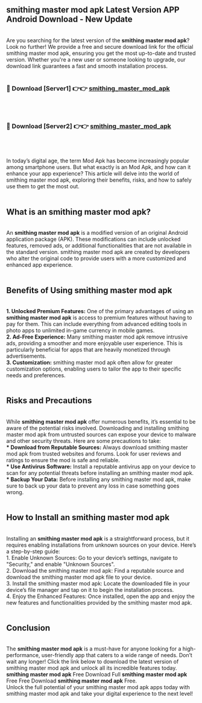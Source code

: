 ## smithing master mod apk Latest Version APP Android Download - New Update
<br>
Are you searching for the latest version of the <strong>smithing master mod apk</strong>? Look no further! We provide a free and secure download link for the official smithing master mod apk, ensuring you get the most up-to-date and trusted version. Whether you're a new user or someone looking to upgrade, our download link guarantees a fast and smooth installation process.
<br>
<br>
<h3>🔴 Download [Server1] 👉👉 <a href="https://modyolo.store/smithing+master+mod+apk">smithing_master_mod_apk</a></h3><br>
<br>
<h3>🔴 Download [Server2] 👉👉 <a href="https://modyolo.store/smithing+master+mod+apk">smithing_master_mod_apk</a></h3><br>
<br>
<br>
In today’s digital age, the term Mod Apk has become increasingly popular among smartphone users. But what exactly is an Mod Apk, and how can it enhance your app experience? This article will delve into the world of smithing master mod apk, exploring their benefits, risks, and how to safely use them to get the most out.
<br>
<br>
<h2>What is an smithing master mod apk?</h2>
<br>
An <strong>smithing master mod apk</strong> is a modified version of an original Android application package (APK). These modifications can include unlocked features, removed ads, or additional functionalities that are not available in the standard version. smithing master mod apk are created by developers who alter the original code to provide users with a more customized and enhanced app experience.
<br>
<br>
<h2>Benefits of Using smithing master mod apk</h2>
<br>
<strong> 1. Unlocked Premium Features:</strong> One of the primary advantages of using an <strong>smithing master mod apk</strong> is access to premium features without having to pay for them. This can include everything from advanced editing tools in photo apps to unlimited in-game currency in mobile games.
<br>
<strong> 2. Ad-Free Experience:</strong> Many smithing master mod apk remove intrusive ads, providing a smoother and more enjoyable user experience. This is particularly beneficial for apps that are heavily monetized through advertisements.
<br>
<strong> 3. Customization:</strong> smithing master mod apk often allow for greater customization options, enabling users to tailor the app to their specific needs and preferences.
<br>
<br>
<h2>Risks and Precautions</h2>
<br>
While <strong>smithing master mod apk</strong> offer numerous benefits, it’s essential to be aware of the potential risks involved. Downloading and installing smithing master mod apk from untrusted sources can expose your device to malware and other security threats. Here are some precautions to take:
<br>
<strong> * Download from Reputable Sources:</strong> Always download smithing master mod apk from trusted websites and forums. Look for user reviews and ratings to ensure the mod is safe and reliable.
<br>
<strong> * Use Antivirus Software:</strong> Install a reputable antivirus app on your device to scan for any potential threats before installing an smithing master mod apk.
<br>
<strong> * Backup Your Data:</strong> Before installing any smithing master mod apk, make sure to back up your data to prevent any loss in case something goes wrong.
<br>
<br>
<h2>How to Install an smithing master mod apk</h2>
<br>
Installing an <strong>smithing master mod apk</strong> is a straightforward process, but it requires enabling installations from unknown sources on your device. Here’s a step-by-step guide:
<br>
 1. Enable Unknown Sources: Go to your device’s settings, navigate to "Security," and enable "Unknown Sources".
<br>
 2. Download the smithing master mod apk: Find a reputable source and download the smithing master mod apk file to your device.
<br>
 3. Install the smithing master mod apk: Locate the downloaded file in your device’s file manager and tap on it to begin the installation process.
<br>
 4. Enjoy the Enhanced Features: Once installed, open the app and enjoy the new features and functionalities provided by the smithing master mod apk.
<br>
<br>
<h2><strong>Conclusion</strong></h2>
<br>
The <strong>smithing master mod apk</strong> is a must-have for anyone looking for a high-performance, user-friendly app that caters to a wide range of needs. Don’t wait any longer! Click the link below to download the latest version of smithing master mod apk and unlock all its incredible features today.
<br>
<strong>smithing master mod apk</strong> Free Download Full <strong>smithing master mod apk</strong> Free Free Download <strong>smithing master mod apk</strong> Free.
<br>
Unlock the full potential of your smithing master mod apk apps today with smithing master mod apk and take your digital experience to the next level!